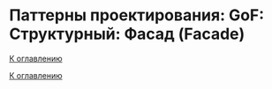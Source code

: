 # Паттерны проектирования: GoF: Структурный: Фасад (Facade)

<!--
https://refactoring.guru/ru/design-patterns/catalog
-->

[К оглавлению](../../README.md)



[К оглавлению](../../README.md)

